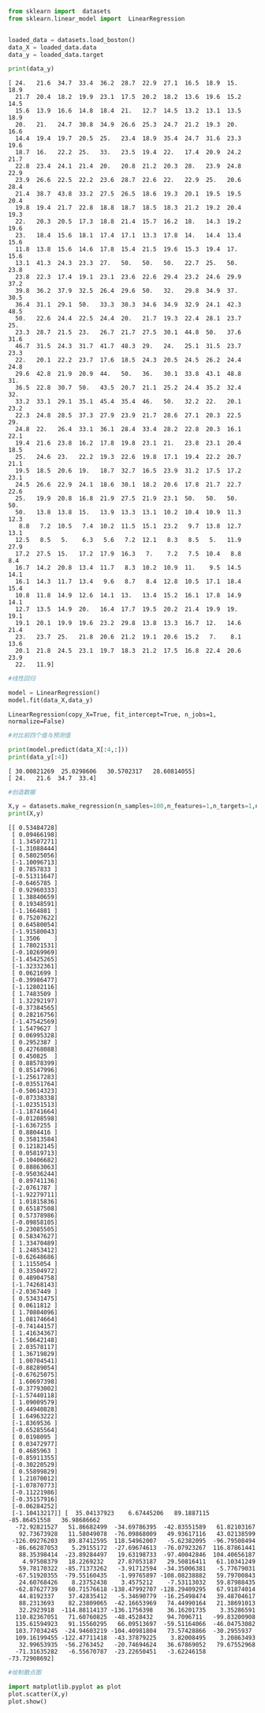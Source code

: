 

```python
from sklearn import  datasets
from sklearn.linear_model import  LinearRegression


loaded_data = datasets.load_boston()
data_X = loaded_data.data
data_y = loaded_data.target

print(data_y)
```

    [ 24.   21.6  34.7  33.4  36.2  28.7  22.9  27.1  16.5  18.9  15.   18.9
      21.7  20.4  18.2  19.9  23.1  17.5  20.2  18.2  13.6  19.6  15.2  14.5
      15.6  13.9  16.6  14.8  18.4  21.   12.7  14.5  13.2  13.1  13.5  18.9
      20.   21.   24.7  30.8  34.9  26.6  25.3  24.7  21.2  19.3  20.   16.6
      14.4  19.4  19.7  20.5  25.   23.4  18.9  35.4  24.7  31.6  23.3  19.6
      18.7  16.   22.2  25.   33.   23.5  19.4  22.   17.4  20.9  24.2  21.7
      22.8  23.4  24.1  21.4  20.   20.8  21.2  20.3  28.   23.9  24.8  22.9
      23.9  26.6  22.5  22.2  23.6  28.7  22.6  22.   22.9  25.   20.6  28.4
      21.4  38.7  43.8  33.2  27.5  26.5  18.6  19.3  20.1  19.5  19.5  20.4
      19.8  19.4  21.7  22.8  18.8  18.7  18.5  18.3  21.2  19.2  20.4  19.3
      22.   20.3  20.5  17.3  18.8  21.4  15.7  16.2  18.   14.3  19.2  19.6
      23.   18.4  15.6  18.1  17.4  17.1  13.3  17.8  14.   14.4  13.4  15.6
      11.8  13.8  15.6  14.6  17.8  15.4  21.5  19.6  15.3  19.4  17.   15.6
      13.1  41.3  24.3  23.3  27.   50.   50.   50.   22.7  25.   50.   23.8
      23.8  22.3  17.4  19.1  23.1  23.6  22.6  29.4  23.2  24.6  29.9  37.2
      39.8  36.2  37.9  32.5  26.4  29.6  50.   32.   29.8  34.9  37.   30.5
      36.4  31.1  29.1  50.   33.3  30.3  34.6  34.9  32.9  24.1  42.3  48.5
      50.   22.6  24.4  22.5  24.4  20.   21.7  19.3  22.4  28.1  23.7  25.
      23.3  28.7  21.5  23.   26.7  21.7  27.5  30.1  44.8  50.   37.6  31.6
      46.7  31.5  24.3  31.7  41.7  48.3  29.   24.   25.1  31.5  23.7  23.3
      22.   20.1  22.2  23.7  17.6  18.5  24.3  20.5  24.5  26.2  24.4  24.8
      29.6  42.8  21.9  20.9  44.   50.   36.   30.1  33.8  43.1  48.8  31.
      36.5  22.8  30.7  50.   43.5  20.7  21.1  25.2  24.4  35.2  32.4  32.
      33.2  33.1  29.1  35.1  45.4  35.4  46.   50.   32.2  22.   20.1  23.2
      22.3  24.8  28.5  37.3  27.9  23.9  21.7  28.6  27.1  20.3  22.5  29.
      24.8  22.   26.4  33.1  36.1  28.4  33.4  28.2  22.8  20.3  16.1  22.1
      19.4  21.6  23.8  16.2  17.8  19.8  23.1  21.   23.8  23.1  20.4  18.5
      25.   24.6  23.   22.2  19.3  22.6  19.8  17.1  19.4  22.2  20.7  21.1
      19.5  18.5  20.6  19.   18.7  32.7  16.5  23.9  31.2  17.5  17.2  23.1
      24.5  26.6  22.9  24.1  18.6  30.1  18.2  20.6  17.8  21.7  22.7  22.6
      25.   19.9  20.8  16.8  21.9  27.5  21.9  23.1  50.   50.   50.   50.
      50.   13.8  13.8  15.   13.9  13.3  13.1  10.2  10.4  10.9  11.3  12.3
       8.8   7.2  10.5   7.4  10.2  11.5  15.1  23.2   9.7  13.8  12.7  13.1
      12.5   8.5   5.    6.3   5.6   7.2  12.1   8.3   8.5   5.   11.9  27.9
      17.2  27.5  15.   17.2  17.9  16.3   7.    7.2   7.5  10.4   8.8   8.4
      16.7  14.2  20.8  13.4  11.7   8.3  10.2  10.9  11.    9.5  14.5  14.1
      16.1  14.3  11.7  13.4   9.6   8.7   8.4  12.8  10.5  17.1  18.4  15.4
      10.8  11.8  14.9  12.6  14.1  13.   13.4  15.2  16.1  17.8  14.9  14.1
      12.7  13.5  14.9  20.   16.4  17.7  19.5  20.2  21.4  19.9  19.   19.1
      19.1  20.1  19.9  19.6  23.2  29.8  13.8  13.3  16.7  12.   14.6  21.4
      23.   23.7  25.   21.8  20.6  21.2  19.1  20.6  15.2   7.    8.1  13.6
      20.1  21.8  24.5  23.1  19.7  18.3  21.2  17.5  16.8  22.4  20.6  23.9
      22.   11.9]



```python
#线性回归

model = LinearRegression()
model.fit(data_X,data_y)

```




    LinearRegression(copy_X=True, fit_intercept=True, n_jobs=1, normalize=False)




```python
#对比前四个值与预测值

print(model.predict(data_X[:4,:]))
print(data_y[:4])
```

    [ 30.00821269  25.0298606   30.5702317   28.60814055]
    [ 24.   21.6  34.7  33.4]



```python
#创造数据

X,y = datasets.make_regression(n_samples=100,n_features=1,n_targets=1,noise=1)
print(X,y)


```

    [[ 0.53484728]
     [ 0.09466198]
     [ 1.34507271]
     [-1.31088444]
     [ 0.58025056]
     [-1.10096713]
     [ 0.7857833 ]
     [-0.51311647]
     [-0.6465785 ]
     [ 0.92960333]
     [ 1.38840659]
     [ 0.19348591]
     [-1.1664881 ]
     [ 0.75207622]
     [ 0.64580054]
     [-1.91580043]
     [ 1.3506    ]
     [ 1.78021531]
     [-0.10269969]
     [-1.45425265]
     [-1.32332361]
     [ 0.0621699 ]
     [-0.39986477]
     [-1.12802116]
     [ 1.7483509 ]
     [ 1.32292197]
     [-0.37384565]
     [ 0.28216756]
     [-1.47542569]
     [ 1.5479627 ]
     [ 0.06995328]
     [ 0.2952387 ]
     [ 0.42768088]
     [ 0.450825  ]
     [ 0.88578399]
     [ 0.85147996]
     [-1.25617283]
     [-0.03551764]
     [-0.50614323]
     [-0.07338338]
     [-1.02351513]
     [-1.18741664]
     [-0.01208598]
     [-1.6367255 ]
     [ 0.8804416 ]
     [ 0.35813584]
     [ 0.12182145]
     [ 0.05819713]
     [-0.10406682]
     [ 0.88863063]
     [-0.95036244]
     [ 0.89741136]
     [-2.0761787 ]
     [-1.92279711]
     [ 1.01815836]
     [ 0.65187508]
     [ 0.57378986]
     [-0.09858105]
     [-0.23085505]
     [ 0.58347627]
     [ 1.33470489]
     [ 1.24853412]
     [-0.62648686]
     [ 1.1155054 ]
     [ 0.33504972]
     [ 0.48904758]
     [-1.74268143]
     [-2.0367449 ]
     [ 0.53431475]
     [ 0.0611812 ]
     [ 1.70804096]
     [ 1.08174664]
     [-0.74144157]
     [ 1.41634367]
     [-1.50642148]
     [ 2.03578117]
     [ 1.36719829]
     [ 1.00704541]
     [-0.88289054]
     [-0.67625075]
     [ 1.60697398]
     [-0.37793002]
     [-1.57440118]
     [ 1.09009579]
     [-0.44940828]
     [ 1.64963222]
     [-1.8369536 ]
     [-0.65285564]
     [ 0.0198095 ]
     [ 0.03472977]
     [ 0.4685963 ]
     [-0.85911355]
     [-0.30220529]
     [ 0.55899829]
     [ 1.21070012]
     [-1.07870773]
     [-0.11221986]
     [-0.35157916]
     [-0.06284252]
     [-1.10413217]] [  35.04137923    6.67445206   89.1887115   -85.86451558   36.98686662
      -72.92821527   51.86682499  -34.69786395  -42.83551589   61.82103167
       92.73673928   11.58049078  -76.09868009   49.93617116   43.02138599
     -126.09276203   89.87412595  118.54962007   -5.62382095  -96.79508494
      -86.66287053    5.29155172  -27.69674613  -76.07923267  116.87861441
       88.35398414  -23.89284497   19.63198733  -97.40042846  104.40656187
        4.97508379   18.2269232    27.87053187   29.50816411   61.10341249
       59.78170322  -85.71373262   -3.91712594  -34.35006381   -5.77679031
      -67.51920355  -79.55160435   -1.99765897 -108.08238882   59.79700843
       24.60768426    8.23752438    3.4575212    -7.53113032   59.87988435
      -62.87627739   60.71576618 -138.47992707 -128.29409295   67.91874014
       44.8192337    37.42835412   -5.34690779  -16.25498474   39.48704617
       88.2313693    82.23809065  -42.16653969   74.44990164   21.38691013
       32.2923918  -114.88114137 -136.1756398    36.16201735    3.35286591
      110.82367051   71.60760825  -48.4528432    94.7096711   -99.83200908
      135.61594923   91.15560295   66.09513697  -59.51164066  -46.04753082
      103.77034245  -24.94603219 -104.40981804   73.57428866  -30.2955937
      109.16199455 -122.47711418  -43.37879225    3.82008495    3.20863493
       32.99653935  -56.2763452   -20.74694624   36.67869052   79.67552968
      -71.31635282   -6.55670787  -23.22650451   -3.62246158  -73.72908692]



```python
#绘制散点图

import matplotlib.pyplot as plot
plot.scatter(X,y)
plot.show()
```


```python

```
